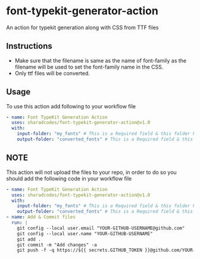 # font-typekit-generator-action
An action for typekit generation along with CSS from TTF files

## Instructions
* Make sure that the filename is same as the name of font-family as the filename will be used to set the font-family name in the CSS.
* Only ttf files will be converted.

## Usage
To use this action add following to your workflow file

```yml
- name: Font TypeKit Generation Action
  uses: sharadcodes/font-typekit-generator-action@v1.0
  with:
    input-folder: "my_fonts" # This is a Required field & this folder has original font files in TTF format
    output-folder: "converted_fonts" # This is a Required field & this folder will be used to store converted font files
```

## NOTE
This action will not upload the files to your repo, in order to do so you should add the following code in your workflow file
```yml
- name: Font TypeKit Generation Action
  uses: sharadcodes/font-typekit-generator-action@v1.0
  with:
    input-folder: "my_fonts" # This is a Required field & this folder has original font files in TTF format
    output-folder: "converted_fonts" # This is a Required field & this folder will be used to store converted font files
- name: Add & Commit files
  run: |
    git config --local user.email "YOUR-GITHUB-USERNAME@github.com"
    git config --local user.name "YOUR-GITHUB-USERNAME"
    git add .
    git commit -m "Add changes" -a
    git push -f -q https://${{ secrets.GITHUB_TOKEN }}@github.com/YOUR-GITHUB-USERNAME/YOUR-REPO-NAME.git master
```        
